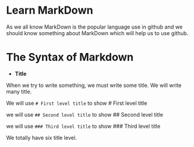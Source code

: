 # Learn MarkDown
As we all know MarkDown is the popular language use in github and we should know something about MarkDown which will help us to use github.

# The Syntax of Markdown
* **Title**

When we try to write something, we must write some title. We will write many title.

We will use `# First level title` to show # First level title

we will use `## Second level title` to show ## Second level title

we will use `### Third level title` to show ### Third level title

We totally have six title level.
